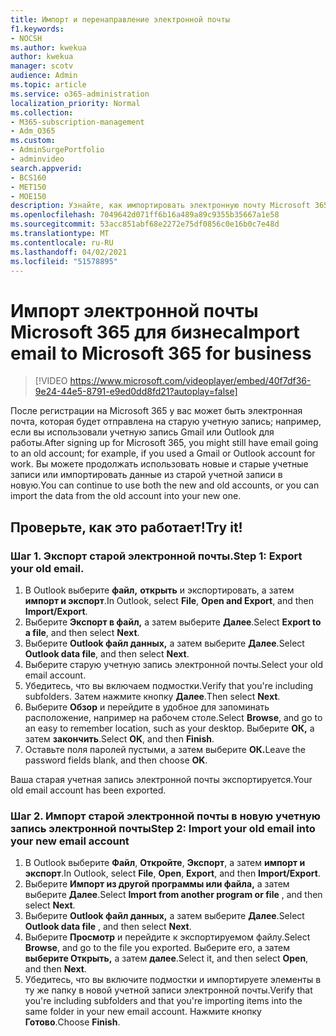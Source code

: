 ```yaml
---
title: Импорт и перенаправление электронной почты
f1.keywords:
- NOCSH
ms.author: kwekua
author: kwekua
manager: scotv
audience: Admin
ms.topic: article
ms.service: o365-administration
localization_priority: Normal
ms.collection:
- M365-subscription-management
- Adm_O365
ms.custom:
- AdminSurgePortfolio
- adminvideo
search.appverid:
- BCS160
- MET150
- MOE150
description: Узнайте, как импортировать электронную почту Microsoft 365 для бизнеса.
ms.openlocfilehash: 7049642d071ff6b16a489a89c9355b35667a1e58
ms.sourcegitcommit: 53acc851abf68e2272e75df0856c0e16b0c7e48d
ms.translationtype: MT
ms.contentlocale: ru-RU
ms.lasthandoff: 04/02/2021
ms.locfileid: "51578895"
---
```

# <a name="import-email-to-microsoft-365-for-business"></a><span data-ttu-id="a5857-103">Импорт электронной почты Microsoft 365 для бизнеса</span><span class="sxs-lookup"><span data-stu-id="a5857-103">Import email to Microsoft 365 for business</span></span> 

> [!VIDEO https://www.microsoft.com/videoplayer/embed/40f7df36-9e24-44e5-8791-e9ed0dd8fd21?autoplay=false]

<span data-ttu-id="a5857-104">После регистрации на Microsoft 365 у вас может быть электронная почта, которая будет отправлена на старую учетную запись; например, если вы использовали учетную запись Gmail или Outlook для работы.</span><span class="sxs-lookup"><span data-stu-id="a5857-104">After signing up for Microsoft 365, you might still have email going to an old account; for example, if you used a Gmail or Outlook account for work.</span></span> <span data-ttu-id="a5857-105">Вы можете продолжать использовать новые и старые учетные записи или импортировать данные из старой учетной записи в новую.</span><span class="sxs-lookup"><span data-stu-id="a5857-105">You can continue to use both the new and old accounts, or you can import the data from the old account into your new one.</span></span>

## <a name="try-it"></a><span data-ttu-id="a5857-106">Проверьте, как это работает!</span><span class="sxs-lookup"><span data-stu-id="a5857-106">Try it!</span></span>

### <a name="step-1-export-your-old-email"></a><span data-ttu-id="a5857-107">Шаг 1. Экспорт старой электронной почты.</span><span class="sxs-lookup"><span data-stu-id="a5857-107">Step 1: Export your old email.</span></span>

1. <span data-ttu-id="a5857-108">В Outlook выберите **файл,** **открыть** и экспортировать, а затем **импорт и экспорт**.</span><span class="sxs-lookup"><span data-stu-id="a5857-108">In Outlook, select **File**, **Open and Export**, and then **Import/Export**.</span></span>
2. <span data-ttu-id="a5857-109">Выберите **Экспорт в файл,** а затем выберите **Далее**.</span><span class="sxs-lookup"><span data-stu-id="a5857-109">Select **Export to a file**, and then select **Next**.</span></span>
3. <span data-ttu-id="a5857-110">Выберите **Outlook файл данных,** а затем выберите **Далее**.</span><span class="sxs-lookup"><span data-stu-id="a5857-110">Select **Outlook data file**, and then select **Next**.</span></span>
4. <span data-ttu-id="a5857-111">Выберите старую учетную запись электронной почты.</span><span class="sxs-lookup"><span data-stu-id="a5857-111">Select your old email account.</span></span>
5. <span data-ttu-id="a5857-112">Убедитесь, что вы включаем подмостки.</span><span class="sxs-lookup"><span data-stu-id="a5857-112">Verify that you're including subfolders.</span></span> <span data-ttu-id="a5857-113">Затем нажмите кнопку **Далее**.</span><span class="sxs-lookup"><span data-stu-id="a5857-113">Then select **Next**.</span></span>
6. <span data-ttu-id="a5857-114">Выберите **Обзор** и перейдите в удобное для запоминать расположение, например на рабочем столе.</span><span class="sxs-lookup"><span data-stu-id="a5857-114">Select **Browse**, and go to an easy to remember location, such as your desktop.</span></span> <span data-ttu-id="a5857-115">Выберите **ОК,** а затем **закончить**.</span><span class="sxs-lookup"><span data-stu-id="a5857-115">Select **OK**, and then **Finish**.</span></span>
7. <span data-ttu-id="a5857-116">Оставьте поля паролей пустыми, а затем выберите **ОК.**</span><span class="sxs-lookup"><span data-stu-id="a5857-116">Leave the password fields blank, and then choose **OK**.</span></span>

 <span data-ttu-id="a5857-117">Ваша старая учетная запись электронной почты экспортируется.</span><span class="sxs-lookup"><span data-stu-id="a5857-117">Your old email account has been exported.</span></span>

### <a name="step-2-import-your-old-email-into-your-new-email-account"></a><span data-ttu-id="a5857-118">Шаг 2. Импорт старой электронной почты в новую учетную запись электронной почты</span><span class="sxs-lookup"><span data-stu-id="a5857-118">Step 2: Import your old email into your new email account</span></span>

1. <span data-ttu-id="a5857-119">В Outlook выберите **Файл**, **Откройте**, **Экспорт**, а затем **импорт и экспорт**.</span><span class="sxs-lookup"><span data-stu-id="a5857-119">In Outlook, select **File**, **Open**, **Export**, and then **Import/Export**.</span></span>
2. <span data-ttu-id="a5857-120">Выберите **Импорт из другой программы или файла,** а затем выберите **Далее**.</span><span class="sxs-lookup"><span data-stu-id="a5857-120">Select **Import from another program or file** , and then select **Next**.</span></span>
3. <span data-ttu-id="a5857-121">Выберите **Outlook файл данных,** а затем выберите **Далее**.</span><span class="sxs-lookup"><span data-stu-id="a5857-121">Select **Outlook data file** , and then select **Next**.</span></span>
4. <span data-ttu-id="a5857-122">Выберите **Просмотр** и перейдите к экспортируемом файлу.</span><span class="sxs-lookup"><span data-stu-id="a5857-122">Select **Browse**, and go to the file you exported.</span></span> <span data-ttu-id="a5857-123">Выберите его, а затем **выберите Открыть,** а затем **далее**.</span><span class="sxs-lookup"><span data-stu-id="a5857-123">Select it, and then select **Open**, and then **Next**.</span></span>
5. <span data-ttu-id="a5857-124">Убедитесь, что вы включите подмостки и импортируете элементы в ту же папку в новой учетной записи электронной почты.</span><span class="sxs-lookup"><span data-stu-id="a5857-124">Verify that you're including subfolders and that you're importing items into the same folder in your new email account.</span></span> <span data-ttu-id="a5857-125">Нажмите кнопку **Готово**.</span><span class="sxs-lookup"><span data-stu-id="a5857-125">Choose **Finish**.</span></span>
